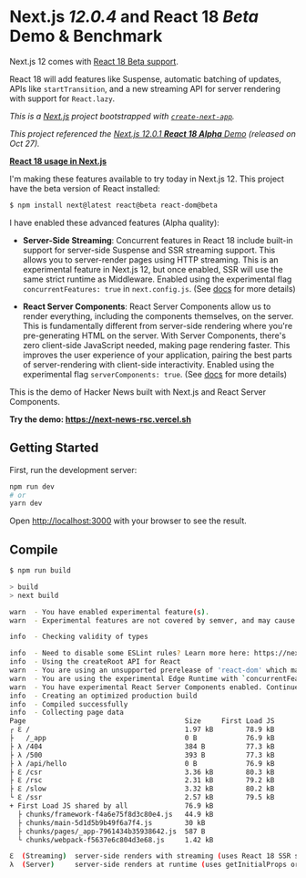 # Next.js _12.0.4_ and React 18 _Beta_ Demo & Benchmark

Next.js 12 comes with [React 18 Beta support](https://nextjs.org/blog/next-12#preparing-for-react-18).

React 18 will add features like Suspense, automatic batching of updates, APIs
like `startTransition`, and a new streaming API for server rendering with
support for `React.lazy`.

_This is a [Next.js](https://nextjs.org/) project bootstrapped with [`create-next-app`](https://github.com/vercel/next.js/tree/canary/packages/create-next-app)._

_This project referenced the [Next.js 12.0.1 **React 18 Alpha**
Demo](https://github.com/cedrickchee/next-rsc-demo/) (released on Oct 27)._

[**React 18 usage in Next.js**](https://nextjs.org/docs/advanced-features/react-18)

I'm making these features available to try today in Next.js 12. This project
have the beta version of React installed:

```sh
$ npm install next@latest react@beta react-dom@beta
```

I have enabled these advanced features (Alpha quality):

- **Server-Side Streaming**: Concurrent features in React 18 include built-in
  support for server-side Suspense and SSR streaming support. This allows you to
  server-render pages using HTTP streaming. This is an experimental feature in
  Next.js 12, but once enabled, SSR will use the same strict runtime as
  Middleware. Enabled using the experimental flag `concurrentFeatures: true` in
  `next.config.js`. (See
  [docs](https://nextjs.org/docs/advanced-features/react-18#enable-ssr-streaming-alpha)
  for more details)

- **React Server Components**: React Server Components allow us to render
  everything, including the components themselves, on the server. This is
  fundamentally different from server-side rendering where you're pre-generating
  HTML on the server. With Server Components, there's zero client-side
  JavaScript needed, making page rendering faster. This improves the user
  experience of your application, pairing the best parts of server-rendering
  with client-side interactivity. Enabled using the experimental flag
  `serverComponents: true`. (See
  [docs](https://nextjs.org/docs/advanced-features/react-18#react-server-components)
  for more details)

This is the demo of Hacker News built with Next.js and React Server Components.

**Try the demo: https://next-news-rsc.vercel.sh**

## Getting Started

First, run the development server:

```bash
npm run dev
# or
yarn dev
```

Open [http://localhost:3000](http://localhost:3000) with your browser to see the result.

## Compile

```sh
$ npm run build

> build
> next build

warn  - You have enabled experimental feature(s).
warn  - Experimental features are not covered by semver, and may cause unexpected or broken application behavior. Use them at your own risk.

info  - Checking validity of types  

info  - Need to disable some ESLint rules? Learn more here: https://nextjs.org/docs/basic-features/eslint#disabling-rules
info  - Using the createRoot API for React
warn  - You are using an unsupported prerelease of 'react-dom' which may cause unexpected or broken application behavior. Continue at your own risk.
warn  - You are using the experimental Edge Runtime with `concurrentFeatures`.
warn  - You have experimental React Server Components enabled. Continue at your own risk.
info  - Creating an optimized production build  
info  - Compiled successfully
info  - Collecting page data  
Page                                       Size     First Load JS
┌ ℇ /                                      1.97 kB        78.9 kB
├   /_app                                  0 B            76.9 kB
├ λ /404                                   384 B          77.3 kB
├ λ /500                                   393 B          77.3 kB
├ λ /api/hello                             0 B            76.9 kB
├ ℇ /csr                                   3.36 kB        80.3 kB
├ ℇ /rsc                                   2.31 kB        79.2 kB
├ ℇ /slow                                  3.32 kB        80.2 kB
└ ℇ /ssr                                   2.57 kB        79.5 kB
+ First Load JS shared by all              76.9 kB
  ├ chunks/framework-f4a6e75f8d3c80e4.js   44.9 kB
  ├ chunks/main-5d1d5b9b49f6a7f4.js        30 kB
  ├ chunks/pages/_app-7961434b35938642.js  587 B
  └ chunks/webpack-f5637e6c804d3e68.js     1.42 kB

ℇ  (Streaming)  server-side renders with streaming (uses React 18 SSR streaming or Server Components)
λ  (Server)     server-side renders at runtime (uses getInitialProps or getServerSideProps)
```
